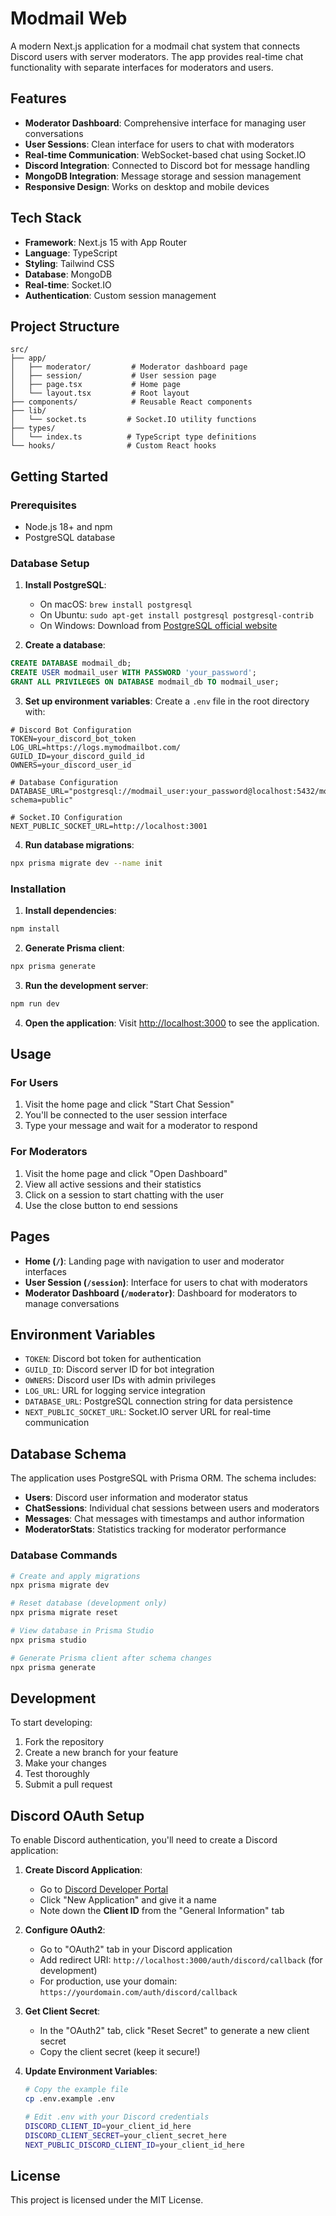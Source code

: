# Modmail Web

A modern Next.js application for a modmail chat system that connects Discord users with server moderators. The app provides real-time chat functionality with separate interfaces for moderators and users.

## Features

- **Moderator Dashboard**: Comprehensive interface for managing user conversations
- **User Sessions**: Clean interface for users to chat with moderators
- **Real-time Communication**: WebSocket-based chat using Socket.IO
- **Discord Integration**: Connected to Discord bot for message handling
- **MongoDB Integration**: Message storage and session management
- **Responsive Design**: Works on desktop and mobile devices

## Tech Stack

- **Framework**: Next.js 15 with App Router
- **Language**: TypeScript
- **Styling**: Tailwind CSS
- **Database**: MongoDB
- **Real-time**: Socket.IO
- **Authentication**: Custom session management

## Project Structure

```
src/
├── app/
│   ├── moderator/         # Moderator dashboard page
│   ├── session/           # User session page
│   ├── page.tsx           # Home page
│   └── layout.tsx         # Root layout
├── components/            # Reusable React components
├── lib/
│   └── socket.ts         # Socket.IO utility functions
├── types/
│   └── index.ts          # TypeScript type definitions
└── hooks/                # Custom React hooks
```

## Getting Started

### Prerequisites

- Node.js 18+ and npm
- PostgreSQL database

### Database Setup

1. **Install PostgreSQL**:
   - On macOS: `brew install postgresql`
   - On Ubuntu: `sudo apt-get install postgresql postgresql-contrib`
   - On Windows: Download from [PostgreSQL official website](https://www.postgresql.org/download/)

2. **Create a database**:
```sql
CREATE DATABASE modmail_db;
CREATE USER modmail_user WITH PASSWORD 'your_password';
GRANT ALL PRIVILEGES ON DATABASE modmail_db TO modmail_user;
```

3. **Set up environment variables**:
Create a `.env` file in the root directory with:
```env
# Discord Bot Configuration
TOKEN=your_discord_bot_token
LOG_URL=https://logs.mymodmailbot.com/
GUILD_ID=your_discord_guild_id
OWNERS=your_discord_user_id

# Database Configuration
DATABASE_URL="postgresql://modmail_user:your_password@localhost:5432/modmail_db?schema=public"

# Socket.IO Configuration
NEXT_PUBLIC_SOCKET_URL=http://localhost:3001
```

4. **Run database migrations**:
```bash
npx prisma migrate dev --name init
```

### Installation

1. **Install dependencies**:
```bash
npm install
```

2. **Generate Prisma client**:
```bash
npx prisma generate
```

3. **Run the development server**:
```bash
npm run dev
```

4. **Open the application**:
Visit [http://localhost:3000](http://localhost:3000) to see the application.

## Usage

### For Users
1. Visit the home page and click "Start Chat Session"
2. You'll be connected to the user session interface
3. Type your message and wait for a moderator to respond

### For Moderators
1. Visit the home page and click "Open Dashboard"
2. View all active sessions and their statistics
3. Click on a session to start chatting with the user
4. Use the close button to end sessions

## Pages

- **Home (`/`)**: Landing page with navigation to user and moderator interfaces
- **User Session (`/session`)**: Interface for users to chat with moderators
- **Moderator Dashboard (`/moderator`)**: Dashboard for moderators to manage conversations

## Environment Variables

- `TOKEN`: Discord bot token for authentication
- `GUILD_ID`: Discord server ID for bot integration
- `OWNERS`: Discord user IDs with admin privileges
- `LOG_URL`: URL for logging service integration
- `DATABASE_URL`: PostgreSQL connection string for data persistence
- `NEXT_PUBLIC_SOCKET_URL`: Socket.IO server URL for real-time communication

## Database Schema

The application uses PostgreSQL with Prisma ORM. The schema includes:

- **Users**: Discord user information and moderator status
- **ChatSessions**: Individual chat sessions between users and moderators
- **Messages**: Chat messages with timestamps and author information
- **ModeratorStats**: Statistics tracking for moderator performance

### Database Commands

```bash
# Create and apply migrations
npx prisma migrate dev

# Reset database (development only)
npx prisma migrate reset

# View database in Prisma Studio
npx prisma studio

# Generate Prisma client after schema changes
npx prisma generate
```

## Development

To start developing:

1. Fork the repository
2. Create a new branch for your feature
3. Make your changes
4. Test thoroughly
5. Submit a pull request

## Discord OAuth Setup

To enable Discord authentication, you'll need to create a Discord application:

1. **Create Discord Application**:
   - Go to [Discord Developer Portal](https://discord.com/developers/applications)
   - Click "New Application" and give it a name
   - Note down the **Client ID** from the "General Information" tab

2. **Configure OAuth2**:
   - Go to "OAuth2" tab in your Discord application
   - Add redirect URI: `http://localhost:3000/auth/discord/callback` (for development)
   - For production, use your domain: `https://yourdomain.com/auth/discord/callback`

3. **Get Client Secret**:
   - In the "OAuth2" tab, click "Reset Secret" to generate a new client secret
   - Copy the client secret (keep it secure!)

4. **Update Environment Variables**:
   ```bash
   # Copy the example file
   cp .env.example .env
   
   # Edit .env with your Discord credentials
   DISCORD_CLIENT_ID=your_client_id_here
   DISCORD_CLIENT_SECRET=your_client_secret_here
   NEXT_PUBLIC_DISCORD_CLIENT_ID=your_client_id_here
   ```

## License

This project is licensed under the MIT License.

